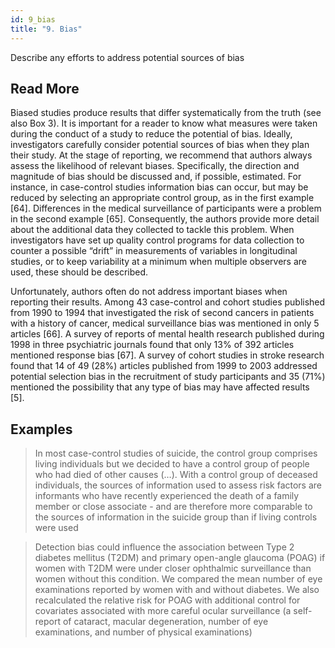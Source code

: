 ```yaml
---
id: 9_bias
title: "9. Bias"
---
```

Describe any efforts to address potential sources of bias

## Read More

Biased studies produce results that differ systematically from the truth (see also Box 3). It is important for a reader to know what measures were taken during the conduct of a study to reduce the potential of bias. Ideally, investigators carefully consider potential sources of bias when they plan their study. At the stage of reporting, we recommend that authors always assess the likelihood of relevant biases. Specifically, the direction and magnitude of bias should be discussed and, if possible, estimated. For instance, in case-control studies information bias can occur, but may be reduced by selecting an appropriate control group, as in the first example [64]. Differences in the medical surveillance of participants were a problem in the second example [65]. Consequently, the authors provide more detail about the additional data they collected to tackle this problem. When investigators have set up quality control programs for data collection to counter a possible “drift” in measurements of variables in longitudinal studies, or to keep variability at a minimum when multiple observers are used, these should be described.

Unfortunately, authors often do not address important biases when reporting their results. Among 43 case-control and cohort studies published from 1990 to 1994 that investigated the risk of second cancers in patients with a history of cancer, medical surveillance bias was mentioned in only 5 articles [66]. A survey of reports of mental health research published during 1998 in three psychiatric journals found that only 13% of 392 articles mentioned response bias [67]. A survey of cohort studies in stroke research found that 14 of 49 (28%) articles published from 1999 to 2003 addressed potential selection bias in the recruitment of study participants and 35 (71%) mentioned the possibility that any type of bias may have affected results [5].

## Examples

> In most case-control studies of suicide, the control group comprises living individuals but we decided to have a control group of people who had died of other causes (…). With a control group of deceased individuals, the sources of information used to assess risk factors are informants who have recently experienced the death of a family member or close associate - and are therefore more comparable to the sources of information in the suicide group than if living controls were used

> Detection bias could influence the association between Type 2 diabetes mellitus (T2DM) and primary open-angle glaucoma (POAG) if women with T2DM were under closer ophthalmic surveillance than women without this condition. We compared the mean number of eye examinations reported by women with and without diabetes. We also recalculated the relative risk for POAG with additional control for covariates associated with more careful ocular surveillance (a self-report of cataract, macular degeneration, number of eye examinations, and number of physical examinations)